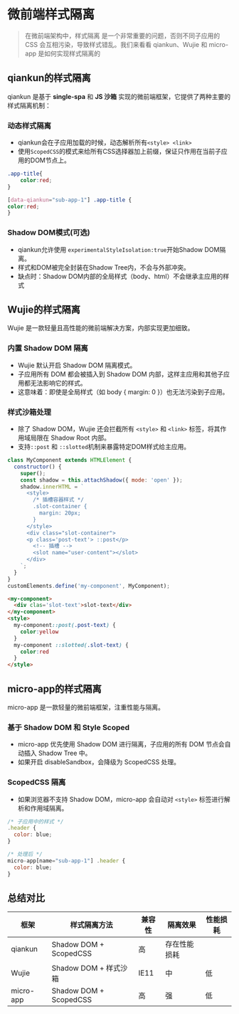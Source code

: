 # 微前端样式隔离
> 在微前端架构中，样式隔离 是一个非常重要的问题，否则不同子应用的 CSS 会互相污染，导致样式错乱。我们来看看 qiankun、Wujie 和 micro-app 是如何实现样式隔离的
## qiankun的样式隔离
qiankun 是基于 **single-spa** 和 **JS 沙箱** 实现的微前端框架，它提供了两种主要的样式隔离机制：
### 动态样式隔离
- qiankun会在子应用加载的时候，动态解析所有`<style> <link>`
- 使用`ScopedCSS`的模式来给所有CSS选择器加上前缀，保证只作用在当前子应用的DOM节点上。
```css
.app-title{
    color:red;
}

[data-qiankun="sub-app-1"] .app-title {
color:red;
}
```
### Shadow DOM模式(可选)
- qiankun允许使用 `experimentalStyleIsolation:true`开始Shadow DOM隔离。
- 样式和DOM被完全封装在Shadow Tree内，不会与外部冲突。
- 缺点时：Shadow DOM内部的全局样式（body、html）不会继承主应用的样式


## Wujie的样式隔离
Wujie 是一款轻量且高性能的微前端解决方案，内部实现更加细致。
### 内置 Shadow DOM 隔离
- Wujie 默认开启 Shadow DOM 隔离模式。
- 子应用所有 DOM 都会被插入到 Shadow DOM 内部，这样主应用和其他子应用都无法影响它的样式。
- 这意味着：即使是全局样式（如 body { margin: 0 }）也无法污染到子应用。

### 样式沙箱处理
- 除了 Shadow DOM，Wujie 还会拦截所有 `<style>` 和 `<link>` 标签，将其作用域局限在 Shadow Root 内部。
- 支持`::post` 和 `::slotted`机制来暴露特定DOM样式给主应用。
```js
class MyComponent extends HTMLElement {
  constructor() {
    super();
    const shadow = this.attachShadow({ mode: 'open' });
    shadow.innerHTML = `
      <style>
        /* 插槽容器样式 */
        .slot-container {
          margin: 20px;
        }
      </style>
      <div class="slot-container">
      <p class='post-text'> ::post</p>
        <!-- 插槽 -->
        <slot name="user-content"></slot>
      </div>
    `;
  }
}
customElements.define('my-component', MyComponent);
```
```html
<my-component>
  <div clas='slot-text'>slot-text</div>
</my-component>
<style>
  my-component::post(.post-text) {
    color:yellow
  }
  my-component ::slotted(.slot-text) {
    color:red
  }
</style>
```


## micro-app的样式隔离
micro-app 是一款轻量的微前端框架，注重性能与隔离。

### 基于 Shadow DOM 和 Style Scoped
- micro-app 优先使用 Shadow DOM 进行隔离，子应用的所有 DOM 节点会自动插入 Shadow Tree 中。
- 如果开启 disableSandbox，会降级为 ScopedCSS 处理。

### ScopedCSS 隔离
- 如果浏览器不支持 Shadow DOM，micro-app 会自动对 `<style>` 标签进行解析和作用域隔离。
```js
/* 子应用中的样式 */
.header {
  color: blue;
}

/* 处理后 */
micro-app[name="sub-app-1"] .header {
  color: blue;
}
```

## 总结对比

|框架|样式隔离方法|兼容性|隔离效果|性能损耗|
|---|---|---|---|---|
|qiankun|Shadow DOM + ScopedCSS|高|存在性能损耗|
|Wujie|Shadow DOM + 样式沙箱|IE11 |中|低|
|micro-app|Shadow DOM + ScopedCSS|高|强|低|